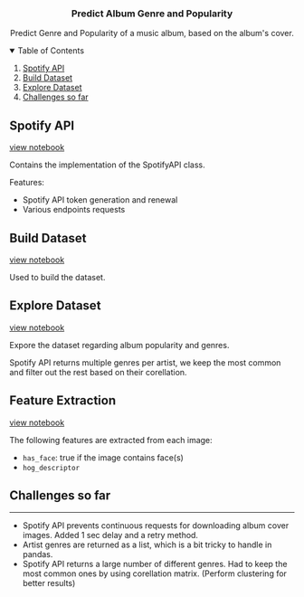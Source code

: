 <!-- PROJECT LOGO -->
<p align="center">
  <h3 align="center">Predict Album Genre and Popularity</h3>
  <p align="center">
    Predict Genre and Popularity of a music album, based on the album's cover.
  </p>
</p>


<!-- TABLE OF CONTENTS -->
<details open="open">
  <summary>Table of Contents</summary>
  <ol>
    <li>
      <a href="#spotify-api">Spotify API</a>
    </li>
    <li>
      <a href="#build-dataset">Build Dataset</a>
    </li>
        <li>
      <a href="#explore-dataset">Explore Dataset</a>
    </li>
    <li>
      <a href="#challenges-so-far">Challenges so far</a>
    </li>
  </ol>
</details>
 
 
## Spotify API 

[view notebook](https://nbviewer.jupyter.org/github/bojito/ml-album-popularity/blob/main/1%20-%20Spotify%20API.ipynb)

Contains the implementation of the SpotifyAPI class.

Features:
* Spotify API token generation and renewal
* Various endpoints requests




## Build Dataset

[view notebook](https://nbviewer.jupyter.org/github/bojito/ml-album-popularity/blob/main/2%20-%20Build%20Dataset.ipynb)

Used to build the dataset.




## Explore Dataset 

[view notebook](https://nbviewer.jupyter.org/github/bojito/ml-album-popularity/blob/main/3%20-%20Explore%20Dataset.ipynb)

Expore the dataset regarding album popularity and genres. 

Spotify API returns multiple genres per artist, we keep the most common and filter out the rest based on their corellation.


## Feature Extraction 

[view notebook](https://nbviewer.jupyter.org/github/bojito/ml-album-popularity/blob/main/4%20-%20Extract%20Features.ipynb)

The following features are extracted from each image:

* `has_face`: true if the image contains face(s)
* `hog_descriptor`



## Challenges so far 
-----------
* Spotify API prevents continuous requests for downloading album cover images. Added 1 sec delay and a retry method.
* Artist genres are returned as a list, which is a bit tricky to handle in pandas. 
* Spotify API returns a large number of different genres. Had to keep the most common ones by using corellation matrix. (Perform clustering for better results)
